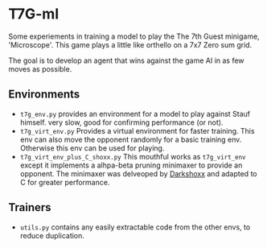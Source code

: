 # T7G-ml

Some experiements in training a model to play the The 7th Guest minigame,
'Microscope'. This game plays a little like orthello on a 7x7 Zero sum grid.

The goal is to develop an agent that wins against the game AI in as few moves
as possible.

## Environments

- `t7g_env.py` provides an environment for a model to play against Stauf himself.
    very slow, good for confirming performance (or not).
- `t7g_virt_env.py` Provides a virtual environment for faster training.
    This env can also move the opponent randomly for a basic training env.
    Otherwise this env can be used for playing.
- `t7g_virt_env_plus_C_shoxx.py` This mouthful works as `t7g_virt_env` except
    it implements a alhpa-beta pruning minimaxer to provide an opponent.
    The minimaxer was delveoped by [Darkshoxx](https://github.com/darkshoxx) and adapted to C for greater performance.

## Trainers


- `utils.py` contains any easily extractable code from the other envs, to
    reduce duplication.

